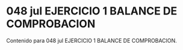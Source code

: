 # 048 jul  EJERCICIO 1 BALANCE DE COMPROBACION

Contenido para 048 jul  EJERCICIO 1 BALANCE DE COMPROBACION.